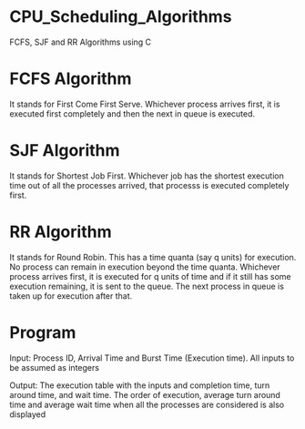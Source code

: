 # CPU_Scheduling_Algorithms
 FCFS, SJF and RR Algorithms using C
 
 # FCFS Algorithm
 It stands for First Come First Serve. Whichever process arrives first, it is executed first completely and then the next in queue is executed.
 
 # SJF Algorithm
 It stands for Shortest Job First. Whichever job has the shortest execution time out of all the processes arrived, that processs is executed completely first. 
 
 # RR Algorithm
 It stands for Round Robin. This has a time quanta (say q units) for execution. No process can remain in execution beyond the time quanta. Whichever process arrives first, it is executed for q units of time and if it still has some execution remaining, it is sent to the queue. The next process in queue is taken up for execution after that.
 
 # Program
 Input: Process ID, Arrival Time and Burst Time (Execution time).
        All inputs to be assumed as integers

Output: The execution table with the inputs and completion time, turn around time, and wait time.
        The order of execution, average turn around time and average wait time when all the processes are considered is also displayed
